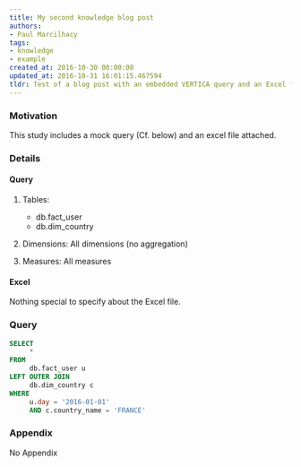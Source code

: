 ```yaml
---
title: My second knowledge blog post
authors:
- Paul Marcilhacy
tags:
- knowledge
- example
created_at: 2016-10-30 00:00:00
updated_at: 2016-10-31 16:01:15.467594
tldr: Test of a blog post with an embedded VERTICA query and an Excel file attached
---
```


### Motivation

This study includes a mock query (Cf. below) and an excel file attached.

### Details

#### Query
1. Tables:
     * db.fact_user
     * db.dim_country

2. Dimensions: All dimensions (no aggregation)

3. Measures: All measures

#### Excel

Nothing special to specify about the Excel file.

### Query

```sql
SELECT
     *
FROM
     db.fact_user u
LEFT OUTER JOIN
     db.dim_country c
WHERE
     u.day = '2016-01-01'
     AND c.country_name = 'FRANCE'
```

### Appendix

No Appendix
